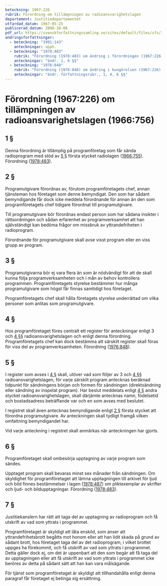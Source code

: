 ```yaml
---
beteckning: 1967:226
rubrik: Förordning om tillämpningen av radioansvarighetslagen
departement: Justitiedepartementet
utfardad_datum: 1967-05-25
publicerad_datum: 2008-10-08
pdf_url: https://svenskforfattningssamling.se/sites/default/files/sfs/1967-05/SFS1967-226.pdf
andringsforfattningar:
  - beteckning: "1991:143"
    anteckningar: upph.
  - beteckning: "1978:483"
    rubrik: "Förordning (1978:483) om ändring i förordningen (1967:226) om tillämpningen av radioansvarighetslagen (1966:756)"
    anteckningar: "ändr. 1, 6 §§"
  - beteckning: "1976:848"
    rubrik: "Förordning (1976:848) om ändring i kungörelsen (1967:226) om tillämpningen av radioansvarighetslagen den 30 december 1966 (nr 756)"
    anteckningar: "ändr. författningsrubr., 1, 4, 6 §§"
---
```


# Förordning (1967:226) om tillämpningen av radioansvarighetslagen (1966:756)

## 1 §

Denna förordning är tillämplig på programföretag som får sända radioprogram med stöd av [5 §](#5) första stycket radiolagen ([1966:755](https://selex.se/eli/sfs/1966/755)). Förordning ([1978:483](https://selex.se/eli/sfs/1978/483)).

## 2 §

Programutgivare förordnas av, förutom programföretagets chef, annan tjänsteman hos företaget som denne bemyndigat. Den som har sådant bemyndigande får dock icke meddela förordnande för annan än den som programföretagets chef tidigare förordnat till programutgivare.

Till programutgivare bör förordnas endast person som har sådana insikter i rättsordningen och sådan erfarenhet av programverksamhet att han självständigt kan bedöma frågor om missbruk av yttrandefriheten i radioprogram.

Förordnande för programutgivare skall avse visst program eller en viss grupp av program.

## 3 §

Programutgivarna bör ej vara flera än som är nödvändigt för att de skall kunna följa programverksamheten och i mån av behov kontrollera programmen. Programföretagets styrelse bestämmer hur många programutgivare som högst får finnas samtidigt hos företaget.

Programföretagets chef skall hålla företagets styrelse underrättad om vilka personer som anlitas som programutgivare.

## 4 §

Hos programföretaget föres centralt ett register för anteckningar enligt 3 och [4 §](#4)§ radioansvarighetslagen och enligt denna förordning. Programföretagets chef kan dock bestämma att särskilt register skall föras för viss del av programverksamheten. Förordning ([1976:848](https://selex.se/eli/sfs/1976/848)).

## 5 §

I register som avses i [4 §](#4) skall, utöver vad som följer av 3 och [4 §](#4)§ radioansvarighetslagen, för varje särskilt program antecknas beräknad tidpunkt för sändningens början och formen för sändningen (direktsändning eller sändning av inspelat program). Har beslut meddelats enligt [4 §](#4) andra stycket radioansvarighetslagen, skall därjämte antecknas namn, födelsetid och bostadsadress beträffande var och en som avses med beslutet.

I registret skall även antecknas bemyndigande enligt [2 §](#2) första stycket att förordna programutgivare. Av anteckningen skall tydligt framgå vilken omfattning bemyndigandet har.

Vid varje anteckning i registret skall anmärkas när anteckningen har gjorts.

## 6 §

Programföretaget skall ombesörja upptagning av varje program som sändes.

Upptaget program skall bevaras minst sex månader från sändningen. Om skyldighet för programföretaget att lämna upptagningen till arkivet för ljud och bild finnes bestämmelser i lagen ([1978:487](https://selex.se/eli/sfs/1978/487)) om pliktexemplar av skrifter och ljud- och bildupptagningar. Förordning ([1978:483](https://selex.se/eli/sfs/1978/483)).

## 7 §

Justitiekanslern har rätt att taga del av upptagning av radioprogram och få utskrift av vad som yttrats i programmet.

Programföretaget är skyldigt att låta enskild, som anser att yttrandefrihetsbrott begåtts mot honom eller att han lidit skada på grund av sådant brott, hos företaget taga del av det radioprogram, i vilket brottet uppges ha förekommit, och få utskrift av vad som yttrats i programmet. Detta gäller dock ej, om det är uppenbart att den som begär att få taga del av upptagningen eller att få utskrift av vad som yttrats i programmet icke beröres av detta på sådant sätt att han kan vara målsägande.

För tjänst som programföretaget är skyldigt att tillhandahålla enligt denna paragraf får företaget ej betinga sig ersättning.